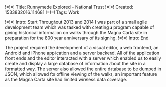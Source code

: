 !=!=! Title: Runnymede Explored - National Trust
!=!=! Created: 1533832016.114681
!=!=! Tags: Work

!=!=! Intro: Start
Throughout 2013 and 2014 I was part of a small agile development team which was tasked with creating a program capable of giving historical information on walks through the Magna Carta site in preparation for the 800 year anniversary of its signing.
!=!=! Intro: End

The project required the development of a visual editor, a web frontend, an Android and iPhone application and a server backend. All of the application front ends and the editor interacted with a server which enabled us to easily create and display a large database of information about the site in a formatted way. The server also allowed the entire database to be dumped in JSON, which allowed for offline viewing of the walks, an important feature as the Magna Carta site had limited wireless data coverage.
